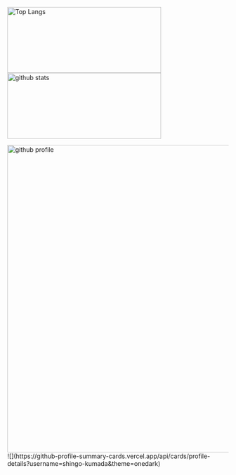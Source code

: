 <p align="left"> 
  <img alt="Top Langs" height="150px" width="350px" src="https://github-readme-stats.vercel.app/api/top-langs/?username=shingokumada&layout=compact&count_private=true&show_icons=true&theme=onedark"/>
  <img alt="github stats" height="150px" width="350px" src="https://github-readme-stats.vercel.app/api?username=shingo-kumada&count_private=true&show_icons=true&show_icons=true&theme=onedark" />
</p>

<img alt="github profile" width="700px" src="https://github-profile-summary-cards.vercel.app/api/cards/profile-details?username=shingo-kumada&theme=onedark" />
![](https://github-profile-summary-cards.vercel.app/api/cards/profile-details?username=shingo-kumada&theme=onedark)



